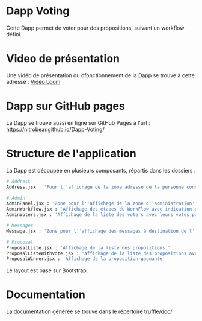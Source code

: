 # Dapp Voting

Cette Dapp permet de voter pour des propositions, suivant un workflow défini.

# Video de présentation

Une vidéo de présentation du dfonctionnement de la Dapp se trouve à cette adresse : 
[Vidéo Loom](https://www.loom.com/share/43cb5924a5724d3b9665d991a141b55a)

# Dapp sur GitHub pages

La Dapp se trouve aussi en ligne sur GitHub Pages à l'url : https://nitrobear.github.io/Dapp-Voting/

# Structure de l'application

La Dapp est découpée en plusieurs composants, répartis dans les dossiers : 


```sh
# Address
Address.jsx : 'Pour l''affichage de la zone adresse de la personne connectée'
```

```sh
# Admin
AdminPanel.jsx : 'Zone pour l''affichage de la zone d''administration'
AdminWorkflow.jsx : 'Affichage des étapes du WorkFlow avec indication du step courant'
AdminVoters.jsx : 'Affichage de la liste des voters avec leurs votes pour valider que les infos ont bien été enregistrées.'
```

```sh
# Messages
Message.jsx : 'Zone pour l''affichage des messages à destination de l''utilisateur sur les différentes étapes du processus.'
```

```sh
# Proposal
ProposalListe.jsx : 'Affichage de la liste des propositions.'
ProposalListeWithVote.jsx : 'Affichage de la liste des propositions avec le nombre de vote.'
ProposalWinner.jsx : 'Affichage de la proposition gagnante'
```

Le layout est basé sur Bootstrap.

# Documentation

La documentation générée se trouve dans le répertoire truffle/doc/
